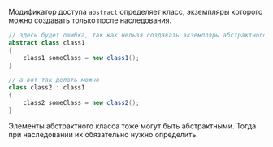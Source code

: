Модификатор доступа `abstract` определяет класс, экземпляры которого можно создавать только после наследования.

```cs
// здесь будет ошибка, так как нельзя создавать экземпляры абстрактного класса
abstract class class1
{
    class1 someClass = new class1();
}
```

```cs
// а вот так делать можно
class class2 : class1
{
    class2 someClass = new class2();
}
```

Элементы абстрактного класса тоже могут быть абстрактными. Тогда при наследовании их обязательно нужно определить.